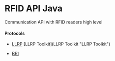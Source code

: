 RFID API Java
========

Communication API with RFID readers high level

#### Protocols

*   [LLRP](http://www.gs1.org/sites/default/files/docs/epc/llrp_1_1-standard-20101013.pdf "LLRP") 
  [LLRP Toolkit](LLRP Toolkit "LLRP Toolkit")

*   [BRI](ftp://epsfiles.intermec.com/eps_files/eps_man/937-000.pdf "BRI") 


